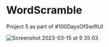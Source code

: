 # WordScramble
Project 5 as part of #100DaysOfSwiftUI 

![Screenshot 2023-03-15 at 9 35 03](https://user-images.githubusercontent.com/23187781/225173251-738be19f-a32b-487e-ac79-21e50f917cb8.png)
